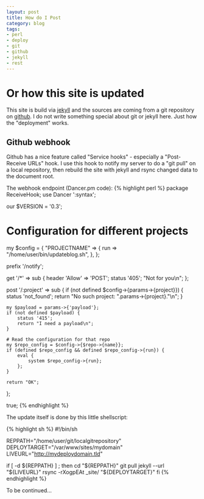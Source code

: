 ```yaml
---
layout: post
title: How do I Post
category: blog 
tags:
- perl
- deploy
- git
- github
- jekyll
- rest
---
```


# Or how this site is updated

This site is build via [jekyll](https://github.com/mojombo/jekyll)
and the sources are coming from a git repository on
[github](https://github.com). I do
not write something special about git or jekyll here. Just how the
"deployment" works.

## Github webhook
Github has a nice feature called "Service hooks" - especially a
"Post-Receive URLs" hook. I use this hook to notify my server to
do a "git pull" on a local repository, then rebuild the site with
jekyll and rsync changed data to the document root.

The webhook endpoint (Dancer.pm code):
{% highlight perl %}
package ReceiveHook;
use Dancer ':syntax';

our $VERSION = '0.3';

# Configuration for different projects
my $config = {
    "PROJECTNAME" => {
        run => "/home/user/bin/updateblog.sh",
    },
};

prefix '/notify';

get '/*' => sub {
    header 'Allow' => 'POST';
    status '405';
    "Not for you\n";
};

post '/:project' => sub {
    if (not defined $config->{params->{project}}) {
        status 'not_found';
        return "No such project: ".params->{project}."\n";
    }

    my $payload = params->{'payload'};
    if (not defined $payload) {
        status '415';
        return "I need a payload\n";
    }

    # Read the configuration for that repo
    my $repo_config = $config->{$repo->{name}};
    if (defined $repo_config && defined $repo_config->{run}) {
        eval {
            system $repo_config->{run};
        };
    }

    return "OK";
};

true;
{% endhighlight %}

<!--script src="https://gist.github.com/1781347.js"> </script-->

The update itself is done by this little shellscript:

{% highlight sh %}
#!/bin/sh

REPPATH="/home/user/git/localgitrepository"
DEPLOYTARGET="/var/www/sites/mydomain"
LIVEURL="http://mydeploydomain.tld"

if [ -d ${REPPATH} ] ; then
    cd "${REPPATH}"
    git pull
    jekyll --url "${LIVEURL}"
    rsync -rXogpEAt _site/ "${DEPLOYTARGET}"
fi
{% endhighlight %}

<!--script src="https://gist.github.com/1781256.js"> </script-->

To be continued...
